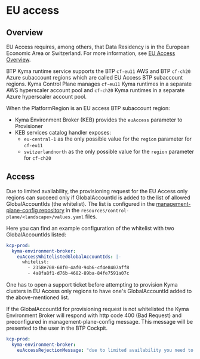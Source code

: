 # EU access

## Overview

EU Access requires, among others, that Data Residency is in the European Economic Area or Switzerland. 
For more information, see [EU Access Overview](https://wiki.one.int.sap/wiki/display/IntBusComp/EU+Access+Overview). 

BTP Kyma runtime service supports the BTP `cf-eu11` AWS and BTP `cf-ch20` Azure subaccount regions which are
called EU Access BTP subaccount regions. 
Kyma Control Plane manages `cf-eu11` Kyma runtimes in a separate AWS hyperscaler account pool and 
`cf-ch20` Kyma runtimes in a separate Azure hyperscaler account pool.

When the PlatformRegion is an EU access BTP subaccount region:
- Kyma Environment Broker (KEB) provides the `euAccess` parameter to Provisioner
- KEB services catalog handler exposes:
  - `eu-central-1` as the only possible value for the `region` parameter for `cf-eu11` 
  - `switzerlandnorth` as the only possible value for the `region` parameter for `cf-ch20`

## Access 
Due to limited availability, the provisioning request for the EU Access only regions can succeed only if GlobalAccountId 
is added to the list of allowed GlobalAccountIds (the whitelist).
The list is configured in the [management-plane-config repository](https://github.tools.sap/kyma/management-plane-config) 
in the `resources/control-plane/<landscape>/values.yaml` files.

Here you can find an example configuration of the whitelist with two GlobalAccountIds listed:
```yaml
kcp-prod:
  kyma-environment-broker:
    euAccessWhitelistedGlobalAccountIds: |-
      whitelist:
        - 2358e708-68f0-4af0-94b6-cf4e8407aff8
        - 4a8fa8f1-d76b-4682-89ba-84fe7591a07c
```

One has to open a support ticket before attempting to provision Kyma clusters in EU Access only regions to have one's 
GlobalAccountId added to the above-mentioned list.

If the GlobalAccountId for provisioning request is not whitelisted the Kyma Environment Broker will respond 
with http code 400 (Bad Request) and preconfigured in management-plane-config message. 
This message will be presented to the user in the BTP Cockpit.   
```yaml
kcp-prod:
  kyma-environment-broker:
    euAccessRejectionMessage: "due to limited availability you need to open support ticket before attempting to provision Kyma clusters in EU Access only regions"
```

